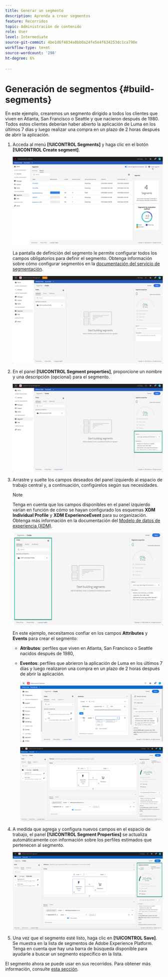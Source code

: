 ```yaml
---
title: Generar un segmento
description: Aprenda a crear segmentos
feature: Recorridos
topic: Administración de contenido
role: User
level: Intermediate
source-git-commit: 4be1d6f4034a0bb0a24fe5e4f634253dc1ca798e
workflow-type: tm+mt
source-wordcount: '298'
ht-degree: 6%

---
```


# Generación de segmentos {#build-segments}

En este ejemplo, crearemos un segmento dirigido a todos los clientes que viven en Atlanta, San Francisco o Seattle y que nacieron después de 1980. Todos estos clientes deberían haber abierto la aplicación de Luma en los últimos 7 días y luego realizar una compra en un plazo de 2 horas después de abrir la aplicación.

1. Acceda al menú **[!UICONTROL Segments]** y haga clic en el botón **[!UICONTROL Create segment]**.

   ![](../assets/create-segment.png)

   La pantalla de definición del segmento le permite configurar todos los campos obligatorios para definir el segmento. Obtenga información sobre cómo configurar segmentos en la [documentación del servicio de segmentación](https://experienceleague.adobe.com/docs/experience-platform/segmentation/ui/overview.html).

   ![](../assets/segment-builder.png)

1. En el panel **[!UICONTROL Segment properties]**, proporcione un nombre y una descripción (opcional) para el segmento.

   ![](../assets/segment-properties.png)

1. Arrastre y suelte los campos deseados del panel izquierdo al espacio de trabajo central y, a continuación, configúrelos según sus necesidades.

   >[!NOTE]
   >
   >Tenga en cuenta que los campos disponibles en el panel izquierdo varían en función de cómo se hayan configurado los esquemas **XDM Individual Profile** y **XDM ExperienceEvent** para su organización.  Obtenga más información en la documentación del [Modelo de datos de experiencia (XDM)](https://experienceleague.adobe.com/docs/experience-platform/xdm/home.html?lang=es).

   ![](../assets/drag-fields.png)

   En este ejemplo, necesitamos confiar en los campos **Attributes** y **Events** para crear el segmento:

   * **Atributos**: perfiles que viven en Atlanta, San Francisco o Seattle nacidos después de 1980,
   * **Eventos**: perfiles que abrieron la aplicación de Luma en los últimos 7 días y luego realizaron una compra en un plazo de 2 horas después de abrir la aplicación.

      ![](../assets/add-attributes.png)

      ![](../assets/add-events.png)

1. A medida que agrega y configura nuevos campos en el espacio de trabajo, el panel **[!UICONTROL Segment Properties]** se actualiza automáticamente con información sobre los perfiles estimados que pertenecen al segmento.

   ![](../assets/segment-estimate.png)

1. Una vez que el segmento esté listo, haga clic en **[!UICONTROL Save]**. Se muestra en la lista de segmentos de Adobe Experience Platform. Tenga en cuenta que hay una barra de búsqueda disponible para ayudarle a buscar un segmento específico en la lista.

El segmento ahora se puede usar en sus recorridos. Para obtener más información, consulte [esta sección](../segment/about-segments.md).
